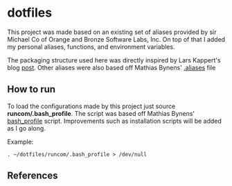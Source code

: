 # dotfiles

This project was made based on an existing set of aliases provided by sir Michael Co of Orange and Bronze Software Labs, Inc. On top of that I added my personal aliases, functions, and environment variables.

The packaging structure used here was directly inspired by Lars Kappert's blog [post][1]. Other aliases were also based off Mathias Bynens' [.aliases][2] file 


## How to run
To load the configurations made by this project just source **runcom/.bash_profile**. The script was based off Mathias Bynens' [bash_profile][3] script. Improvements such as installation scripts will be added as I go along.

Example:

```
. ~/dotfiles/runcom/.bash_profile > /dev/null
```


## References

[1]: https://medium.com/@webprolific/getting-started-with-dotfiles-43c3602fd789	"Getting Started With Dotfiles"
[2]: https://github.com/mathiasbynens/dotfiles/blob/master/.aliases
[3]: https://github.com/mathiasbynens/dotfiles/blob/master/.bash_profile
